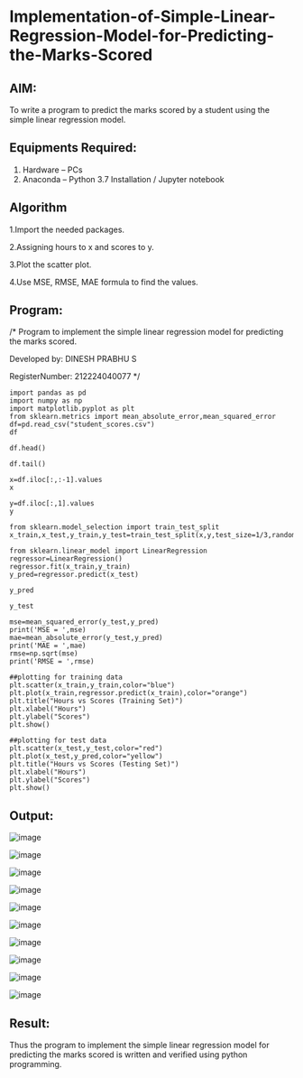 # Implementation-of-Simple-Linear-Regression-Model-for-Predicting-the-Marks-Scored

## AIM:
To write a program to predict the marks scored by a student using the simple linear regression model.

## Equipments Required:
1. Hardware – PCs
2. Anaconda – Python 3.7 Installation / Jupyter notebook

## Algorithm
1.Import the needed packages.

2.Assigning hours to x and scores to y.

3.Plot the scatter plot.

4.Use MSE, RMSE, MAE formula to find the values. 

## Program:
/*
Program to implement the simple linear regression model for predicting the marks scored.

Developed by: DINESH PRABHU S

RegisterNumber: 212224040077
*/
```
import pandas as pd
import numpy as np
import matplotlib.pyplot as plt
from sklearn.metrics import mean_absolute_error,mean_squared_error
df=pd.read_csv("student_scores.csv")
df

df.head()

df.tail()

x=df.iloc[:,:-1].values
x

y=df.iloc[:,1].values
y

from sklearn.model_selection import train_test_split
x_train,x_test,y_train,y_test=train_test_split(x,y,test_size=1/3,random_state=0)

from sklearn.linear_model import LinearRegression
regressor=LinearRegression()
regressor.fit(x_train,y_train)
y_pred=regressor.predict(x_test)

y_pred

y_test

mse=mean_squared_error(y_test,y_pred)
print('MSE = ',mse)
mae=mean_absolute_error(y_test,y_pred)
print('MAE = ',mae)
rmse=np.sqrt(mse)
print('RMSE = ',rmse)

##plotting for training data
plt.scatter(x_train,y_train,color="blue")
plt.plot(x_train,regressor.predict(x_train),color="orange")
plt.title("Hours vs Scores (Training Set)")
plt.xlabel("Hours")
plt.ylabel("Scores")
plt.show()

##plotting for test data
plt.scatter(x_test,y_test,color="red")
plt.plot(x_test,y_pred,color="yellow")
plt.title("Hours vs Scores (Testing Set)")
plt.xlabel("Hours")
plt.ylabel("Scores")
plt.show()
```

## Output:

![image](https://github.com/user-attachments/assets/749523e1-67a1-4cff-99c2-4fb9a12afa57)

![image](https://github.com/user-attachments/assets/9156341d-b86a-4ade-a2a0-20b222bc69c9)

![image](https://github.com/user-attachments/assets/d60eb89d-cacd-44d8-9aa3-27d56fb11cf9)

![image](https://github.com/user-attachments/assets/5534becb-8c79-4184-9e1d-0d05aaba6418)

![image](https://github.com/user-attachments/assets/b6d872a2-9dea-44df-875e-d4e0517c40fd)

![image](https://github.com/user-attachments/assets/81126166-87dd-4382-be2c-1f60a3fcd657)

![image](https://github.com/user-attachments/assets/436b883b-ecfe-414b-92dc-70b96e6f61d0)

![image](https://github.com/user-attachments/assets/25035103-b7d9-417e-bdb2-ad3cc22572a4)

![image](https://github.com/user-attachments/assets/a215ae5d-1d70-4458-89e5-d83ce0759d4c)

![image](https://github.com/user-attachments/assets/c2e64476-b1f7-48cd-9bde-a00435a92158)


## Result:
Thus the program to implement the simple linear regression model for predicting the marks scored is written and verified using python programming.
